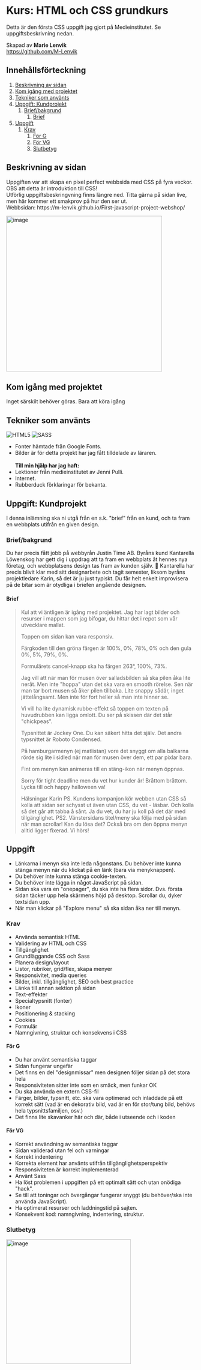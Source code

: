 # Kurs: HTML och CSS grundkurs
Detta är den första CSS uppgift jag gjort på Medieinstitutet. Se uppgiftsbeskrivning nedan.

Skapad av **Marie Lenvik** <br>
https://github.com/M-Lenvik

## Innehållsförteckning
1. [Beskrivning av sidan](#beskrivning-av-sidan)
2. [Kom igång med projektet](#kom-igång-med-projektet)
3. [Tekniker som använts](#tekniker-som-använts)
4. [Uppgift: Kundprojekt](#uppgift-kundprojekt)
   1. [Brief/bakgrund](#briefbakgrund)
      1. [Brief](#brief)
5. [Uppgift](#uppgift)
   1. [Krav](#krav)
      1. [För G](#för-g)
      2. [För VG](#för-vg)
      3. [Slutbetyg](#slutbetyg)


## Beskrivning av sidan
<p>Uppgiften var att skapa en pixel perfect webbsida med CSS på fyra veckor. OBS att detta är introduktion till CSS! <br>
Utförlig uppgiftsbeskringvning finns längre ned. Titta gärna på sidan live, men här kommer ett smakprov på hur den ser ut. <br>
Webbsidan: https://m-lenvik.github.io/First-javascript-project-webshop/</p>
<img width="415" alt="image" src="https://github.com/user-attachments/assets/d94af384-5fd6-4135-ae0b-792005e2629b" />


## Kom igång med projektet
Inget särskilt behöver göras. Bara att köra igång


## Tekniker som använts
![HTML5](https://img.shields.io/badge/html5-%23E34F26.svg?style=for-the-badge&logo=html5&logoColor=white)
![SASS](https://img.shields.io/badge/SASS-hotpink.svg?style=for-the-badge&logo=SASS&logoColor=white)

* Fonter hämtade från Google Fonts.
* Bilder är för detta projekt har jag fått tilldelade av läraren.
<br><br>**Till min hjälp har jag haft:** 
* Lektioner från medieinstitutet av Jenni Pulli.
* Internet.
* Rubberduck förklaringar för bekanta.


## Uppgift: Kundprojekt
<p>I denna inlämning ska ni utgå från en s.k. "brief" från en kund, och ta fram en webbplats utifrån en given design.</p>

### Brief/bakgrund
<p> Du har precis fått jobb på webbyrån Justin Time AB. Byråns kund Kantarella Löwenskog har gett dig i uppdrag att ta fram en webbplats åt hennes nya företag, och webbplatsens design tas fram av kunden själv. 🤦 Kantarella har precis blivit klar med sitt designarbete och tagit semester, liksom byråns projektledare Karin, så det är ju just typiskt. Du får helt enkelt improvisera på de bitar som är otydliga i briefen angående designen. </p>

#### Brief
<blockquote> Kul att vi äntligen är igång med projektet. Jag har lagt bilder och resurser i mappen som jag bifogar, du hittar det i repot som vår utvecklare mallat.

Toppen om sidan kan vara responsiv.

Färgkoden till den gröna färgen är 100%, 0%, 78%, 0% och den gula 0%, 5%, 79%, 0%.

Formulärets cancel-knapp ska ha färgen 263°, 100%, 73%.

Jag vill att när man för musen över salladsbilden så ska pilen åka lite neråt. Men inte "hoppa" utan det ska vara en smooth rörelse. Sen när man tar bort musen så åker pilen tillbaka. Lite snappy sådär, inget jättelångsamt. Men inte för fort heller så man inte hinner se.

Vi vill ha lite dynamisk rubbe-effekt så toppen om texten på huvudrubben kan ligga omlott. Du ser på skissen där det står "chickpeas".

Typsnittet är Jockey One. Du kan säkert hitta det själv. Det andra typsnittet är Roboto Condensed.

På hamburgarmenyn (ej matlistan) vore det snyggt om alla balkarna rörde sig lite i sidled när man för musen över dem, ett par pixlar bara.

Fint om menyn kan animeras till en stäng-ikon när menyn öppnas.

Sorry för tight deadline men du vet hur kunder är! Bråttom bråttom. Lycka till och happy halloween va!

Hälsningar Karin PS. Kundens kompanjon kör webben utan CSS så kolla att sidan ser schysst ut även utan CSS, du vet - läsbar. Och kolla så det går att tabba å sånt. Ja du vet, du har ju koll på det där med tillgänglighet. PS2. Vänstersidans titel/meny ska följa med på sidan när man scrollar! Kan du lösa det? Också bra om den öppna menyn alltid ligger fixerad. Vi hörs!
</blockquote>

## Uppgift
*  Länkarna i menyn ska inte leda någonstans. Du behöver inte kunna stänga menyn när du klickat på en länk (bara via menyknappen).
*  Du behöver inte kunna stänga cookie-texten.
*  Du behöver inte lägga in något JavaScript på sidan.
*  Sidan ska vara en "onepager", du ska inte ha flera sidor. Dvs. första sidan täcker upp hela skärmens höjd på desktop. Scrollar du, dyker textsidan upp.
*  När man klickar på "Explore menu" så ska sidan åka ner till menyn.

### Krav
*  Använda semantisk HTML
*  Validering av HTML och CSS
*  Tillgänglighet
*  Grundläggande CSS och Sass
*  Planera design/layout
*  Listor, rubriker, grid/flex, skapa menyer
*  Responsivitet, media queries
*  Bilder, inkl. tillgänglighet, SEO och best practice
*  Länka till annan sektion på sidan
*  Text-effekter
*  Specialtypsnitt (fonter)
*  Ikoner
*  Positionering & stacking
*  Cookies
*  Formulär
*  Namngivning, struktur och konsekvens i CSS

#### För G
*  Du har använt semantiska taggar
*  Sidan fungerar ungefär
*  Det finns en del "designmissar" men designen följer sidan på det stora hela
*  Responsiviteten sitter inte som en smäck, men funkar OK
*  Du ska använda en extern CSS-fil
*  Färger, bilder, typsnitt, etc. ska vara optimerad och inladdade på ett korrekt sätt (vad är en dekorativ bild, vad är en för stor/tung bild, behövs hela typsnittsfamiljen, osv.)
*  Det finns lite skavanker här och där, både i utseende och i koden


#### För VG
*  Korrekt användning av semantiska taggar
*  Sidan validerad utan fel och varningar
*  Korrekt indentering
*  Korrekta element har använts utifrån tillgänglighetsperspektiv
*  Responsiviteten är korrekt implementerad
*  Använt Sass
*  Ha löst problemen i uppgiften på ett optimalt sätt och utan onödiga "hack".
*  Se till att toningar och övergångar fungerar snyggt (du behöver/ska inte använda JavaScript).
*  Ha optimerat resurser och laddningstid på sajten.
*  Konsekvent kod: namngivning, indentering, struktur.

### Slutbetyg
<img width="332" alt="image" src="https://github.com/user-attachments/assets/7da818a4-65b8-4441-b297-ac14fe64342f" />

